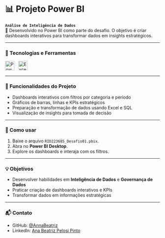 # 📊 Projeto Power BI

**`Análise de Inteligência de Dados`**  
💼 Desenvolvido no Power BI como parte do desafio. O objetivo é criar dashboards interativos para transformar dados em insights estratégicos.

---

### 🔹 Tecnologias e Ferramentas
<img 
    align="left" 
    alt="Power BI"
    title="Power BI"
    width="30px" 
    style="padding-right: 10px;" 
    src="https://img.icons8.com/?size=100&id=Ny0t2MYrJ70p&format=png&color=000000" 
/>
<img 
    align="left" 
    alt="Excel" 
    title="Excel"
    width="30px" 
    style="padding-right: 10px;" 
    src="https://img.icons8.com/?size=100&id=117561&format=png&color=000000"  
/>
<br/><br/>

---

### 📌 Funcionalidades do Projeto
- Dashboards interativos com filtros por categoria e período  
- Gráficos de barras, linhas e KPIs estratégicos  
- Preparação e transformação de dados usando Excel e SQL  
- Visualização de insights para tomada de decisão  

---

### 🚀 Como usar
1. Baixe o arquivo `RID223685_Desafio01.pbix`.  
2. Abra no **Power BI Desktop**.  
3. Explore os dashboards e interaja com os filtros.  

---

### 💡 Objetivos
- Desenvolver habilidades em **Inteligência de Dados** e **Governança de Dados**  
- Praticar criação de dashboards interativos e KPIs  
- Transformar dados em informações estratégicas  

---

### 📬 Contato
- GitHub: [@AnnaBeatriz](https://github.com/AnnaBeatriz)  
- LinkedIn: [Ana Beatriz Pelosi Pinto](https://www.linkedin.com/in/ana-beatriz-pelosi/)
